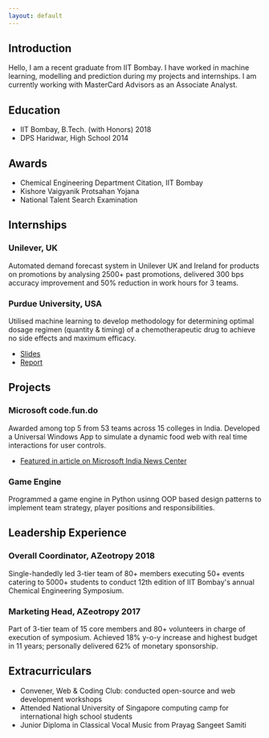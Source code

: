 ```yaml
---
layout: default
---
```


## Introduction

Hello, I am a recent graduate from IIT Bombay. I have worked in machine learning, modelling and prediction during my projects and internships. I am currently working with MasterCard Advisors as an Associate Analyst.

## Education

* IIT Bombay, B.Tech. (with Honors) 2018
* DPS Haridwar, High School 2014

## Awards 

* Chemical Engineering Department Citation, IIT Bombay 
* Kishore Vaigyanik Protsahan Yojana 
* National Talent Search Examination

## Internships

### Unilever, UK 
Automated demand forecast system in Unilever UK and Ireland for products on promotions by analysing 2500+ past promotions, delivered 300 bps accuracy improvement and 50% reduction in work hours for 3 teams.

### Purdue University, USA 
Utilised machine learning to develop methodology for determining optimal dosage regimen (quantity & timing) of a chemotherapeutic drug to achieve no side effects and maximum efficacy.

- [Slides](/assets/pdf/slides.pdf)
- [Report](/assets/pdf/report.pdf)

## Projects

### Microsoft code.fun.do 
Awarded among top 5 from 53 teams across 15 colleges in India. Developed a Universal Windows App to simulate a dynamic food web with real time interactions for user controls.

-  [Featured in article on Microsoft India News Center](https://news.microsoft.com/en-in/features/daring-to-dream/) 

### Game Engine
Programmed a game engine in Python usinng OOP based design patterns to implement team strategy, player positions and responsibilities.

## Leadership Experience

### Overall Coordinator, AZeotropy 2018 

 Single-handedly led 3-tier team of 80+ members executing 50+ events catering to 5000+ students to conduct 12th edition of IIT Bombay's annual Chemical Engineering Symposium. 

### Marketing Head, AZeotropy 2017

Part of 3-tier team of 15 core members and 80+ volunteers in charge of execution of symposium. Achieved 18% y-o-y increase and highest budget in 11 years; personally delivered 62% of monetary sponsorship. 

## Extracurriculars

- Convener, Web & Coding Club: conducted open-source and web development workshops 
- Attended National University of Singapore computing camp for international high school students 
- Junior Diploma in Classical Vocal Music from Prayag Sangeet Samiti
